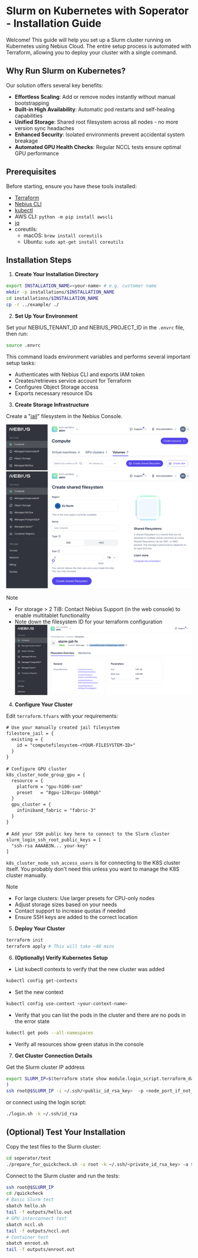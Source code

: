 # Slurm on Kubernetes with Soperator - Installation Guide

Welcome! This guide will help you set up a Slurm cluster running on Kubernetes using Nebius Cloud. The entire setup process is automated with Terraform, allowing you to deploy your cluster with a single command.

## Why Run Slurm on Kubernetes?

Our solution offers several key benefits:

- **Effortless Scaling**: Add or remove nodes instantly without manual bootstrapping
- **Built-in High Availability**: Automatic pod restarts and self-healing capabilities
- **Unified Storage**: Shared root filesystem across all nodes - no more version sync headaches
- **Enhanced Security**: Isolated environments prevent accidental system breakage
- **Automated GPU Health Checks**: Regular NCCL tests ensure optimal GPU performance

## Prerequisites

Before starting, ensure you have these tools installed:

- [Terraform](https://developer.hashicorp.com/terraform/tutorials/aws-get-started/install-cli)
- [Nebius CLI ](https://nebius.com/docs/cli/quickstart)
- [kubectl](https://kubernetes.io/docs/tasks/tools/)
- AWS CLI: `python -m pip install awscli`
- [jq](https://jqlang.github.io/jq/download/)
- coreutils: 
  - macOS: `brew install coreutils`
  - Ubuntu: `sudo apt-get install coreutils`



## Installation Steps

1. **Create Your Installation Directory**
```bash
export INSTALLATION_NAME=<your-name> # e.g. customer name
mkdir -p installations/$INSTALLATION_NAME
cd installations/$INSTALLATION_NAME
cp -r ../example/ ./
```

2. **Set Up Your Environment**

Set your NEBIUS_TENANT_ID and NEBIUS_PROJECT_ID in the `.envrc` file, then run:

```bash
source .envrc
```

This command loads environment variables and performs several important setup tasks:
- Authenticates with Nebius CLI and exports IAM token
- Creates/retrieves service account for Terraform
- Configures Object Storage access
- Exports necessary resource IDs


3. **Create Storage Infrastructure**

Create a "[jail](https://en.wikipedia.org/wiki/FreeBSD_jail)" filesystem in the Nebius Console.

![Create Filesystem 1](imgs/create_fs_1.png)
![Create Filesystem 2](imgs/create_fs_2.png)

> [!NOTE] 
> - For storage > 2 TiB: Contact Nebius Support (in the web console) to enable multitablet functionality
> - Note down the filesystem ID for your terraform configuration
> ![Create Filesystem 2](imgs/create_fs_3.png)

4. **Configure Your Cluster**

Edit `terraform.tfvars` with your requirements:

```hcl
# Use your manually created jail filesystem
filestore_jail = {
  existing = {
    id = "computefilesystem-<YOUR-FILESYSTEM-ID>"
  }
}

# Configure GPU cluster
k8s_cluster_node_group_gpu = {
  resource = {
    platform = "gpu-h100-sxm"
    preset   = "8gpu-128vcpu-1600gb"
  }
  gpu_cluster = {
    infiniband_fabric = "fabric-3"
  }
}

# Add your SSH public key here to connect to the Slurm cluster 
slurm_login_ssh_root_public_keys = [
  "ssh-rsa AAAAB3N... your-key"
]
```

`k8s_cluster_node_ssh_access_users` is for connecting to the K8S cluster itself.
You probably don't need this unless you want to manage the K8S cluster manually.


> [!NOTE] 
> - For large clusters: Use larger presets for CPU-only nodes
> - Adjust storage sizes based on your needs
> - Contact support to increase quotas if needed
> - Ensure SSH keys are added to the correct location

5. **Deploy Your Cluster**
```bash
terraform init
terraform apply # This will take ~40 mins
```

6. **(Optionally) Verify Kubernetes Setup**
- List kubectl contexts to verify that the new cluster was added
```bash
kubectl config get-contexts
```

- Set the new context 
```bash
kubectl config use-context <your-context-name>
```

- Verify that you can list the pods in the cluster and there are no pods in the error state
```bash
kubectl get pods --all-namespaces
```

- Verify all resources show green status in the console

7. **Get Cluster Connection Details**

Get the Slurm cluster IP address
```bash
export SLURM_IP=$(terraform state show module.login_script.terraform_data.connection_ip | grep 'input' | grep -oE '[0-9]+\.[0-9]+\.[0-9]+\.[0-9]+' | head -n 1
)
ssh root@$SLURM_IP -i ~/.ssh/<public_id_rsa_key>  -p <node_port_if_not_default>
```

or connect using the login script:

```bash
./login.sh -k ~/.ssh/id_rsa
```


## (Optional) Test Your Installation

Copy the test files to the Slurm cluster:
```bash
cd soperator/test
./prepare_for_quickcheck.sh -u root -k ~/.ssh/<private_id_rsa_key> -a $SLURM_IP
```

Connect to the Slurm cluster and run the tests:

```bash
ssh root@$SLURM_IP
cd /quickcheck
# Basic Slurm test
sbatch hello.sh
tail -f outputs/hello.out    
# GPU interconnect test
sbatch nccl.sh
tail -f outputs/nccl.out
# Container test
sbatch enroot.sh
tail -f outputs/enroot.out
```
